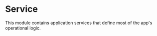 # Service
This module contains application services that define most of the app's operational logic.